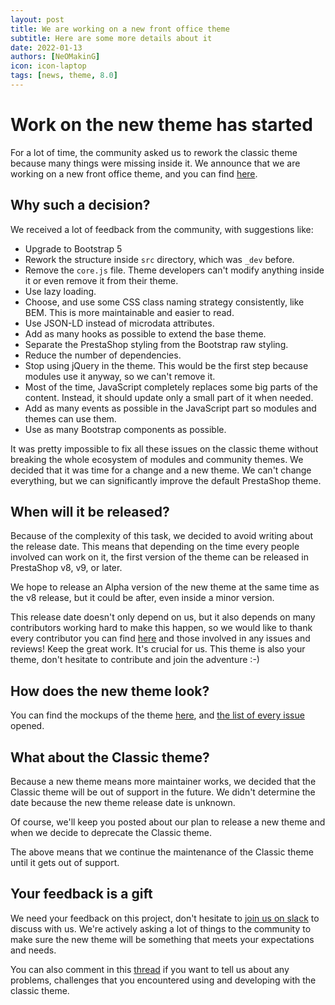 ```yaml
---
layout: post
title: We are working on a new front office theme
subtitle: Here are some more details about it
date: 2022-01-13
authors: [NeOMakinG]
icon: icon-laptop
tags: [news, theme, 8.0]
---
```


# Work on the new theme has started

For a lot of time, the community asked us to rework the classic theme because many things were missing inside it. We announce that we are working on a new front office theme, and you can find [here](https://github.com/PrestaShop/theme-refacto/compare/develop...mparvazi:auto-rtl).

## Why such a decision?

We received a lot of feedback from the community, with suggestions like:

-   Upgrade to Bootstrap 5
-   Rework the structure inside  `src`  directory, which was  `_dev`  before.
-   Remove the `core.js` file. Theme developers can't modify anything inside it or even remove it from their theme.
-   Use lazy loading.
-   Choose, and use some CSS class naming strategy consistently, like BEM. This is more maintainable and easier to read.
-   Use JSON-LD instead of microdata attributes.
-   Add as many hooks as possible to extend the base theme.
-   Separate the PrestaShop styling from the Bootstrap raw styling.
-   Reduce the number of dependencies.
-   Stop using jQuery in the theme. This would be the first step because modules use it anyway, so we can't remove it.
-   Most of the time, JavaScript completely replaces some big parts of the content. Instead, it should update only a small part of it when needed.
-   Add as many events as possible in the JavaScript part so modules and themes can use them.
-   Use as many Bootstrap components as possible.

It was pretty impossible to fix all these issues on the classic theme without breaking the whole ecosystem of modules and community themes. We decided that it was time for a change and a new theme. We can't change everything, but we can significantly improve the default PrestaShop theme.

## When will it be released?

Because of the complexity of this task, we decided to avoid writing about the release date. This means that depending on the time every people involved can work on it, the first version of the theme can be released in PrestaShop v8, v9, or later.

We hope to release an Alpha version of the new theme at the same time as the v8 release, but it could be after, even inside a minor version.

This release date doesn't only depend on us, but it also depends on many contributors working hard to make this happen, so we would like to thank every contributor you can find [here](https://github.com/PrestaShop/theme-refacto/graphs/contributors) and those involved in any issues and reviews! Keep the great work. It's crucial for us. This theme is also your theme, don't hesitate to contribute and join the adventure :-)

## How does the new theme look?

You can find the mockups of the theme [here](https://www.figma.com/file/LfVl5leeSKcVUhSaYwhbtM/New-Theme), and [the list of every issue](https://github.com/PrestaShop/theme-refacto/issues) opened.

## What about the Classic theme?

Because a new theme means more maintainer works, we decided that the Classic theme will be out of support in the future. We didn't determine the date because the new theme release date is unknown.

Of course, we'll keep you posted about our plan to release a new theme and when we decide to deprecate the Classic theme.

The above means that we continue the maintenance of the Classic theme until it gets out of support.

## Your feedback is a gift

We need your feedback on this project, don't hesitate to [join us on slack](https://www.prestashop-project.org/slack/) to discuss with us. We're actively asking a lot of things to the community to make sure the new theme will be something that meets your expectations and needs.

You can also comment in this [thread](https://github.com/PrestaShop/theme-refacto/issues/2) if you want to tell us about any problems, challenges that you encountered using and developing with the classic theme.